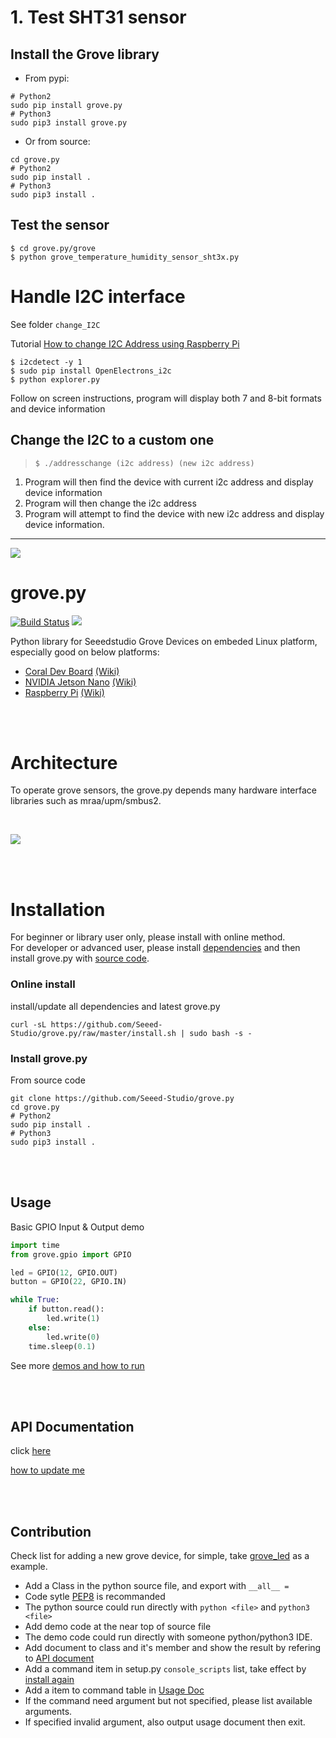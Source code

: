 # 1. Test SHT31 sensor

## Install the Grove library
- From pypi:
```
# Python2
sudo pip install grove.py
# Python3
sudo pip3 install grove.py
``` 
- Or from source:
```
cd grove.py
# Python2
sudo pip install .
# Python3
sudo pip3 install .
```
## Test the sensor
```
$ cd grove.py/grove
$ python grove_temperature_humidity_sensor_sht3x.py 
```

# Handle I2C interface
See folder `change_I2C`

Tutorial [How to change I2C Address using Raspberry Pi](http://www.mindsensors.com/content/54-how-to-change-i2c-address-using-raspberry-pi)

```
$ i2cdetect -y 1
$ sudo pip install OpenElectrons_i2c
$ python explorer.py
```
Follow on screen instructions, program will display both 7 and 8-bit formats and device information

## Change the I2C to a custom one
>`$ ./addresschange (i2c address) (new i2c address)`

1. Program will then find the device with current i2c address and display device information
1. Program will then change the i2c address
1. Program will attempt to find the device with new i2c address and display device information.


----------------------------

![](https://user-images.githubusercontent.com/4081906/55451417-67559d00-5605-11e9-96b3-4c6bdd3e770c.png)

grove.py
========

[![Build Status](https://travis-ci.org/Seeed-Studio/grove.py.svg?branch=master)](https://travis-ci.org/Seeed-Studio/grove.py)
[![](https://img.shields.io/pypi/v/grove.py.svg)](https://pypi.python.org/pypi/grove.py)

Python library for Seeedstudio Grove Devices on embeded Linux platform, especially good on below platforms:
- [Coral Dev Board](https://www.seeedstudio.com/Coral-Dev-Board-p-2900.html) [(Wiki)](http://wiki.seeedstudio.com/Grove_Base_Hat_for_Raspberry_Pi/#software)
- [NVIDIA Jetson Nano](https://www.seeedstudio.com/NVIDIA-Jetson-Nano-Development-Kit-p-2916.html) [(Wiki)](http://wiki.seeedstudio.com/Grove_Base_Hat_for_Raspberry_Pi/#software)
- [Raspberry Pi](https://www.seeedstudio.com/category/Boards-c-17.html) [(Wiki)](http://wiki.seeedstudio.com/Grove_Base_Hat_for_Raspberry_Pi/#software)

<br><br>
# Architecture
To operate grove sensors, the grove.py depends many hardware interface libraries such as mraa/upm/smbus2. 

<br>

![](images/grove-py-arch.png)

<br><br>
# Installation
For beginner or library user only, please install with online method.<br>
For developer or advanced user, please install [dependencies](doc/INSTALL.md#install-dependencies)
and then install grove.py with [source code](#install-grovepy).

### Online install
install/update all dependencies and latest grove.py
```shell
curl -sL https://github.com/Seeed-Studio/grove.py/raw/master/install.sh | sudo bash -s -
```

### Install grove.py
From source code
```shell
git clone https://github.com/Seeed-Studio/grove.py
cd grove.py
# Python2
sudo pip install .
# Python3
sudo pip3 install .
```

<br><br>
## Usage
Basic GPIO Input & Output demo
```python
import time
from grove.gpio import GPIO

led = GPIO(12, GPIO.OUT)
button = GPIO(22, GPIO.IN)

while True:
    if button.read():
        led.write(1)
    else:
        led.write(0)
    time.sleep(0.1)
```
See more [demos and how to run](doc/README.md)

<br><br>
## API Documentation
click [here](https://seeed-studio.github.io/grove.py)

[how to update me](sphinx/README.md)

<br><br>
## Contribution
Check list for adding a new grove device, for simple, take [grove_led](grove/grove_led.py) as a example.
- Add a Class in the python source file, and export with `__all__ =`
- Code sytle [PEP8](https://www.python.org/dev/peps/pep-0008) is recommanded
- The python source could run directly with `python <file>` and `python3 <file>`
- Add demo code at the near top of source file
- The demo code could run directly with someone python/python3 IDE.
- Add document to class and it's member and show the result by refering to [API document](#api-documentation)
- Add a command item in setup.py `console_scripts` list, take effect by [install again](#install-grovepy)
- Add a item to command table in [Usage Doc](doc/README.md)
- If the command need argument but not specified, please list available arguments.
- If specified invalid argument, also output usage document then exit.

